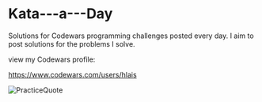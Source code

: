 # Kata---a---Day
Solutions for Codewars programming challenges posted every day. I aim to post solutions for the problems I solve.

view my Codewars profile:

https://www.codewars.com/users/hlais



![PracticeQuote](https://www.brainyquote.com/photos_tr/en/a/antonchekhov/119058/antonchekhov1.jpg)

